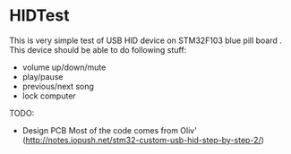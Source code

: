 # HIDTest
This is very simple test of USB HID device on STM32F103 blue pill board . 
This device should be able to do following stuff:
- volume up/down/mute
- play/pause
- previous/next song
- lock computer

TODO:
- Design PCB
Most of the code comes from Oliv' (http://notes.iopush.net/stm32-custom-usb-hid-step-by-step-2/)
